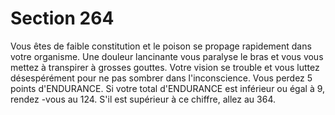 # Section 264

Vous êtes  de faible constitution et le poison se propage rapidement
dans votre organisme. Une douleur lancinante vous paralyse le bras
et vous vous mettez à transpirer à grosses gouttes. Votre vision se
trouble et vous luttez désespérément pour ne pas sombrer dans
l'inconscience. Vous perdez 5 points d'ENDURANCE. Si votre
total d'ENDURANCE est inférieur ou égal à 9, rendez -vous au
124. S'il est supérieur à ce chiffre, allez au  364.